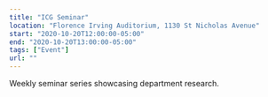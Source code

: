 ```yaml
---
title: "ICG Seminar"
location: "Florence Irving Auditorium, 1130 St Nicholas Avenue"
start: "2020-10-20T12:00:00-05:00"
end: "2020-10-20T13:00:00-05:00"
tags: ["Event"]
url: ""
---
```


Weekly seminar series showcasing department research.

<!-- endexcerpt -->
